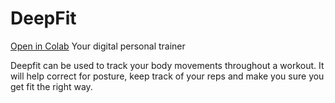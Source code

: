 # DeepFit

[Open in Colab](https://githubtocolab.com/namanarora97/DeepFit/blob/53d1d5b8092b2b16740d27b8cec0767ca76b68ca/DeepFit.ipynb)
Your digital personal trainer

Deepfit can be used to track your body movements throughout a workout. It will help correct for posture, keep track of your reps and make you sure you get fit the right way.
